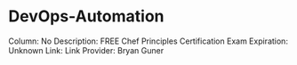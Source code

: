 # DevOps-Automation

Column: No
Description: FREE Chef Principles Certification Exam
Expiration: Unknown
Link: Link
Provider: Bryan Guner